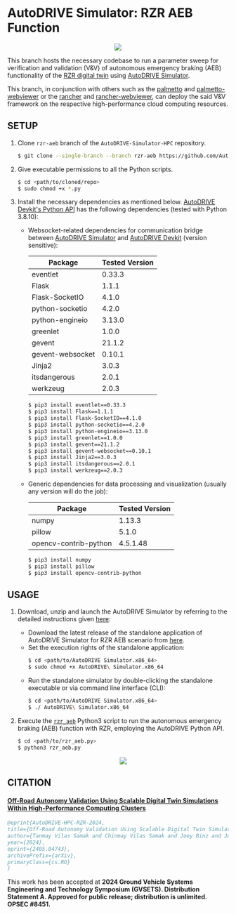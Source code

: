 # AutoDRIVE Simulator: RZR AEB Function

<p align="center">
<img src="https://github.com/AutoDRIVE-Ecosystem/AutoDRIVE-Simulator-HPC/blob/rzr-aeb/media/rzr-aeb-scenario.gif"/>
</p>

This branch hosts the necessary codebase to run a parameter sweep for verification and validation (V&V) of autonomous emergency braking (AEB) functionality of the [RZR digital twin](https://youtu.be/PLW1-sYW6Hw) using [AutoDRIVE Simulator](https://youtu.be/t0CgNR_LgrQ).

This branch, in conjunction with others such as the [palmetto](https://github.com/AutoDRIVE-Ecosystem/AutoDRIVE-Simulator-HPC/tree/palmetto) and [palmetto-webviewer](https://github.com/AutoDRIVE-Ecosystem/AutoDRIVE-Simulator-HPC/tree/palmetto-webviewer) or the [rancher](https://github.com/AutoDRIVE-Ecosystem/AutoDRIVE-Simulator-HPC/tree/rancher) and [rancher-webviewer](https://github.com/AutoDRIVE-Ecosystem/AutoDRIVE-Simulator-HPC/tree/rancher-webviewer), can deploy the said V&V framework on the respective high-performance cloud computing resources.

## SETUP

1. Clone `rzr-aeb` branch of the `AutoDRIVE-Simulator-HPC` repository.
    ```bash
    $ git clone --single-branch --branch rzr-aeb https://github.com/AutoDRIVE-Ecosystem/AutoDRIVE-Simulator-HPC.git
    ```
2. Give executable permissions to all the Python scripts.
   ```bash
   $ cd <path/to/cloned/repo>
   $ sudo chmod +x *.py
   ```
4. Install the necessary dependencies as mentioned below.
    [AutoDRIVE Devkit's Python API](https://github.com/Tinker-Twins/AutoDRIVE/tree/AutoDRIVE-Devkit/ADSS%20Toolkit/autodrive_py) has the following dependencies (tested with Python 3.8.10):
    
    - Websocket-related dependencies for communication bridge between [AutoDRIVE Simulator](https://github.com/Tinker-Twins/AutoDRIVE/tree/AutoDRIVE-Simulator) and [AutoDRIVE Devkit](https://github.com/Tinker-Twins/AutoDRIVE/tree/AutoDRIVE-Devkit) (version sensitive):
    
      | Package | Tested Version |
      |---------|----------------|
      | eventlet | 0.33.3 |
      | Flask | 1.1.1 |
      | Flask-SocketIO | 4.1.0 |
      | python-socketio | 4.2.0 |
      | python-engineio | 3.13.0 |
      | greenlet | 1.0.0 |
      | gevent | 21.1.2 |
      | gevent-websocket | 0.10.1 |
      | Jinja2 | 3.0.3 |
      | itsdangerous | 2.0.1 |
      | werkzeug | 2.0.3 |
      
      ```bash
      $ pip3 install eventlet==0.33.3
      $ pip3 install Flask==1.1.1
      $ pip3 install Flask-SocketIO==4.1.0
      $ pip3 install python-socketio==4.2.0
      $ pip3 install python-engineio==3.13.0
      $ pip3 install greenlet==1.0.0
      $ pip3 install gevent==21.1.2
      $ pip3 install gevent-websocket==0.10.1
      $ pip3 install Jinja2==3.0.3
      $ pip3 install itsdangerous==2.0.1
      $ pip3 install werkzeug==2.0.3
      ```
    
    - Generic dependencies for data processing and visualization (usually any version will do the job):
    
      | Package | Tested Version |
      |---------|----------------|
      | numpy | 1.13.3 |
      | pillow | 5.1.0 |
      | opencv-contrib-python | 4.5.1.48 |
      
      ```bash
      $ pip3 install numpy
      $ pip3 install pillow
      $ pip3 install opencv-contrib-python
      ```

## USAGE

1. Download, unzip and launch the AutoDRIVE Simulator by referring to the detailed instructions given [here](https://github.com/AutoDRIVE-Ecosystem/AutoDRIVE/tree/AutoDRIVE-Simulator?tab=readme-ov-file#download-and-run):
   - Download the latest release of the standalone application of AutoDRIVE Simulator for RZR AEB scenario from [here](https://github.com/AutoDRIVE-Ecosystem/AutoDRIVE-Simulator-HPC/releases/download/rzr-aeb-0.1.0/AutoDRIVE.Simulator.zip).
   - Set the execution rights of the standalone application:
     ```bash
     $ cd <path/to/AutoDRIVE Simulator.x86_64>
     $ sudo chmod +x AutoDRIVE\ Simulator.x86_64
     ```
   - Run the standalone simulator by double-clicking the standalone executable or via command line interface (CLI):
     ```bash
     $ cd <path/to/AutoDRIVE Simulator.x86_64>
     $ ./ AutoDRIVE\ Simulator.x86_64
     ```

2. Execute the [`rzr_aeb`](https://github.com/AutoDRIVE-Ecosystem/AutoDRIVE-Simulator-HPC/blob/rzr-aeb/rzr_aeb.py) Python3 script to run the autonomous emergency braking (AEB) function with RZR, employing the AutoDRIVE Python API.
    ```bash
    $ cd <path/to/rzr_aeb.py>
    $ python3 rzr_aeb.py
    ```

    <p align="center">
    <img src="https://github.com/AutoDRIVE-Ecosystem/AutoDRIVE-Simulator-HPC/blob/rzr-aeb/media/rzr-aeb-demo.gif"/>
    </p>

## CITATION

#### [Off-Road Autonomy Validation Using Scalable Digital Twin Simulations Within High-Performance Computing Clusters](https://arxiv.org/abs/2405.04743)
```bibtex
@eprint{AutoDRIVE-HPC-RZR-2024,
title={Off-Road Autonomy Validation Using Scalable Digital Twin Simulations Within High-Performance Computing Clusters}, 
author={Tanmay Vilas Samak and Chinmay Vilas Samak and Joey Binz and Jonathon Smereka and Mark Brudnak and David Gorsich and Feng Luo and Venkat Krovi},
year={2024},
eprint={2405.04743},
archivePrefix={arXiv},
primaryClass={cs.RO}
}
```
This work has been accepted at **2024 Ground Vehicle Systems Engineering and Technology Symposium (GVSETS). Distribution Statement A. Approved for public release; distribution is unlimited. OPSEC #8451.**
